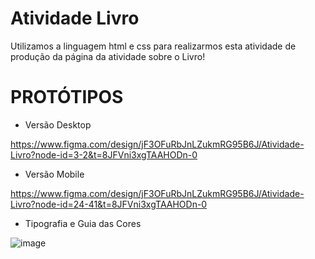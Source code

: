 # Atividade Livro

Utilizamos a linguagem html e css para realizarmos esta atividade de produção da página da atividade sobre o Livro!

# PROTÓTIPOS

- Versão Desktop

https://www.figma.com/design/jF3OFuRbJnLZukmRG95B6J/Atividade-Livro?node-id=3-2&t=8JFVni3xgTAAHODn-0

- Versão Mobile

https://www.figma.com/design/jF3OFuRbJnLZukmRG95B6J/Atividade-Livro?node-id=24-41&t=8JFVni3xgTAAHODn-0

- Tipografia e Guia das Cores

![image](https://github.com/user-attachments/assets/4cf13b11-1268-4e0c-b91c-8ea72618a097)
